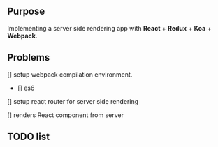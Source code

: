 ## Purpose

Implementing a server side rendering app with **React** + **Redux** + **Koa** + **Webpack**.

## Problems

[] setup webpack compilation environment.

  - [] es6

[] setup react router for server side rendering

[] renders React component from server

## TODO list
